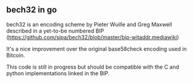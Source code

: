 ## bech32 in go

bech32 is an encoding scheme by Pieter Wuille and Greg Maxwell described in a yet-to-be numbered BIP (https://github.com/sipa/bech32/blob/master/bip-witaddr.mediawiki)

It's a nice improvement over the original base58check encoding used in Bitcoin.

This code is still in progress but should be compatible with the C and python implementations linked in the BIP.
